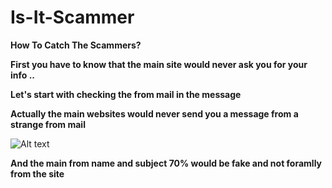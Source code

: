 # Is-It-Scammer
**How To Catch The Scammers?**

**First you have to know that the main site would never ask you for your info ..**

**Let's start with checking the from mail in the message**

**Actually the main websites would never send you a message from a strange from mail**

![Alt text](https://i.imgur.com/kbTBB8l.png) 

**And the main from name and subject 70% would be fake and not foramlly from the site**

